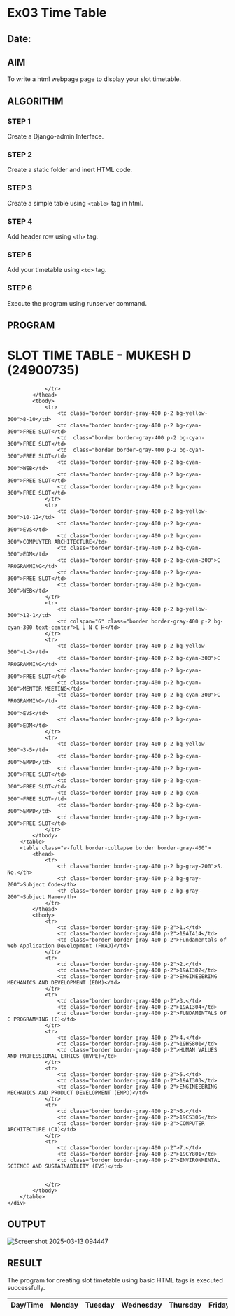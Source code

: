 # Ex03 Time Table
## Date:

## AIM
To write a html webpage page to display your slot timetable.

## ALGORITHM
### STEP 1
Create a Django-admin Interface.

### STEP 2
Create a static folder and inert HTML code.

### STEP 3
Create a simple table using ```<table>``` tag in html.

### STEP 4
Add header row using ```<th>``` tag.

### STEP 5
Add your timetable using ```<td>``` tag.

### STEP 6
Execute the program using runserver command.

## PROGRAM
<html>
<head>
    <title>Slot Time Table</title>
    <script src="https://cdn.tailwindcss.com"></script>
</head>
<body class="bg-gray-100 p-4">
    <div class="max-w-4xl mx-auto bg-white p-4 border border-gray-300">
        <h1 class="text-center text-xl font-bold mb-4">SLOT TIME TABLE - MUKESH D (24900735)</h1>
        <table class="w-full border-collapse border border-gray-400 mb-4">
            <thead>
                <tr>
                    <th class="border border-gray-400 p-2 bg-yellow-300">Day/Time</th>
                    <th class="border border-gray-400 p-2 bg-yellow-300">Monday</th>
                    <th class="border border-gray-400 p-2 bg-yellow-300">Tuesday</th>
                    <th class="border border-gray-400 p-2 bg-yellow-300">Wednesday</th>
                    <th class="border border-gray-400 p-2 bg-yellow-300">Thursday</th>
                    <th class="border border-gray-400 p-2 bg-yellow-300">Friday</th>
                    <th class="border border-gray-400 p-2 bg-yellow-300">Saturday</th>

                </tr>
            </thead>
            <tbody>
                <tr>
                    <td class="border border-gray-400 p-2 bg-yellow-300">8-10</td>
                    <td class="border border-gray-400 p-2 bg-cyan-300">FREE SLOT</td>
                    <td  class="border border-gray-400 p-2 bg-cyan-300">FREE SLOT</td>
                    <td  class="border border-gray-400 p-2 bg-cyan-300">FREE SLOT</td>
                    <td class="border border-gray-400 p-2 bg-cyan-300">WEB</td>
                    <td class="border border-gray-400 p-2 bg-cyan-300">FREE SLOT</td>
                    <td class="border border-gray-400 p-2 bg-cyan-300">FREE SLOT</td>
                </tr>
                <tr>
                    <td class="border border-gray-400 p-2 bg-yellow-300">10-12</td>
                    <td class="border border-gray-400 p-2 bg-cyan-300">EVS</td>
                    <td class="border border-gray-400 p-2 bg-cyan-300">COMPUYTER ARCHITECTURE</td>
                    <td class="border border-gray-400 p-2 bg-cyan-300">EDM</td>
                    <td class="border border-gray-400 p-2 bg-cyan-300">C PROGRAMMING</td>
                    <td class="border border-gray-400 p-2 bg-cyan-300">FREE SLOT</td>
                    <td class="border border-gray-400 p-2 bg-cyan-300">WEB</td>
                </tr>
                <tr>
                    <td class="border border-gray-400 p-2 bg-yellow-300">12-1</td>
                    <td colspan="6" class="border border-gray-400 p-2 bg-cyan-300 text-center">L U N C H</td>
                </tr>
                <tr>
                    <td class="border border-gray-400 p-2 bg-yellow-300">1-3</td>
                    <td class="border border-gray-400 p-2 bg-cyan-300">C PROGRAMMING</td>
                    <td class="border border-gray-400 p-2 bg-cyan-300">FREE SLOT</td>
                    <td class="border border-gray-400 p-2 bg-cyan-300">MENTOR MEETING</td>
                    <td class="border border-gray-400 p-2 bg-cyan-300">C PROGRAMMING</td>
                    <td class="border border-gray-400 p-2 bg-cyan-300">EVS</td>
                    <td class="border border-gray-400 p-2 bg-cyan-300">EDM</td>
                </tr>
                <tr>
                    <td class="border border-gray-400 p-2 bg-yellow-300">3-5</td>
                    <td class="border border-gray-400 p-2 bg-cyan-300">EMPD</td>
                    <td class="border border-gray-400 p-2 bg-cyan-300">FREE SLOT</td>
                    <td class="border border-gray-400 p-2 bg-cyan-300">FREE SLOT</td>
                    <td class="border border-gray-400 p-2 bg-cyan-300">FREE SLOT</td>
                    <td class="border border-gray-400 p-2 bg-cyan-300">EMPD</td>
                    <td class="border border-gray-400 p-2 bg-cyan-300">FREE SLOT</td>
                </tr>
            </tbody>
        </table>
        <table class="w-full border-collapse border border-gray-400">
            <thead>
                <tr>
                    <th class="border border-gray-400 p-2 bg-gray-200">S. No.</th>
                    <th class="border border-gray-400 p-2 bg-gray-200">Subject Code</th>
                    <th class="border border-gray-400 p-2 bg-gray-200">Subject Name</th>
                </tr>
            </thead>
            <tbody>
                <tr>
                    <td class="border border-gray-400 p-2">1.</td>
                    <td class="border border-gray-400 p-2">19AI414</td>
                    <td class="border border-gray-400 p-2">Fundamentals of Web Application Development (FWAD)</td>
                </tr>
                <tr>
                    <td class="border border-gray-400 p-2">2.</td>
                    <td class="border border-gray-400 p-2">19AI302</td>
                    <td class="border border-gray-400 p-2">ENGINEEERING MECHANICS AND DEVELOPMENT (EDM)</td>
                </tr>
                <tr>
                    <td class="border border-gray-400 p-2">3.</td>
                    <td class="border border-gray-400 p-2">19AI304</td>
                    <td class="border border-gray-400 p-2">FUNDAMENTALS OF C PROGRAMMING (C)</td>
                </tr>
                <tr>
                    <td class="border border-gray-400 p-2">4.</td>
                    <td class="border border-gray-400 p-2">19HS801</td>
                    <td class="border border-gray-400 p-2">HUMAN VALUES AND PROFESSIONAL ETHICS (HVPE)</td>
                </tr>
                <tr>
                    <td class="border border-gray-400 p-2">5.</td>
                    <td class="border border-gray-400 p-2">19AI303</td>
                    <td class="border border-gray-400 p-2">ENGINEEERING MECHANICS AND PRODUCT DEVELOPMENT (EMPD)</td>
                </tr>
                <tr>
                    <td class="border border-gray-400 p-2">6.</td>
                    <td class="border border-gray-400 p-2">19CS305</td>
                    <td class="border border-gray-400 p-2">COMPUTER ARCHITECTURE (CA)</td>
                </tr>
                <tr>
                    <td class="border border-gray-400 p-2">7.</td>
                    <td class="border border-gray-400 p-2">19CY801</td>
                    <td class="border border-gray-400 p-2">ENVIRONMENTAL SCIENCE AND SUSTAINABILITY (EVS)</td>


                </tr>
            </tbody>
        </table>
    </div>
</body>
</html>


## OUTPUT
![Screenshot 2025-03-13 094447](https://github.com/user-attachments/assets/38b1cbaf-baf6-4dc4-9c05-4916bb22cded)



## RESULT
The program for creating slot timetable using basic HTML tags is executed successfully.

